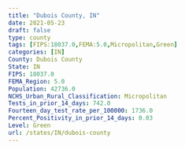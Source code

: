 ```yaml
---
title: "Dubois County, IN"
date: 2021-05-23
draft: false
type: county
tags: [FIPS:18037.0,FEMA:5.0,Micropolitan,Green]
categories: [IN]
County: Dubois County
State: IN
FIPS: 18037.0
FEMA_Region: 5.0
Population: 42736.0
NCHS_Urban_Rural_Classification: Micropolitan
Tests_in_prior_14_days: 742.0
Fourteen_day_test_rate_per_100000: 1736.0
Percent_Positivity_in_prior_14_days: 0.03
Level: Green
url: /states/IN/dubois-county
---
```



